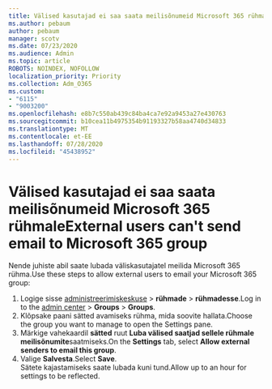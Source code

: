 ```yaml
---
title: Välised kasutajad ei saa saata meilisõnumeid Microsoft 365 rühmale
ms.author: pebaum
author: pebaum
manager: scotv
ms.date: 07/23/2020
ms.audience: Admin
ms.topic: article
ROBOTS: NOINDEX, NOFOLLOW
localization_priority: Priority
ms.collection: Adm_O365
ms.custom:
- "6115"
- "9003200"
ms.openlocfilehash: e8b7c550ab439c84ba4ca7e92a9453a27e430763
ms.sourcegitcommit: b10cea11b4975354b91193327b58aa4740d34833
ms.translationtype: MT
ms.contentlocale: et-EE
ms.lasthandoff: 07/28/2020
ms.locfileid: "45438952"
---
```

# <a name="external-users-cant-send-email-to-microsoft-365-group"></a><span data-ttu-id="f9f42-102">Välised kasutajad ei saa saata meilisõnumeid Microsoft 365 rühmale</span><span class="sxs-lookup"><span data-stu-id="f9f42-102">External users can't send email to Microsoft 365 group</span></span>

<span data-ttu-id="f9f42-103">Nende juhiste abil saate lubada väliskasutajatel meilida Microsoft 365 rühma.</span><span class="sxs-lookup"><span data-stu-id="f9f42-103">Use these steps to allow external users to email your Microsoft 365 group:</span></span>

1. <span data-ttu-id="f9f42-104">Logige sisse [administreerimiskeskuse](https://admin.microsoft.com/)  >  **rühmade**  >  **rühmadesse**.</span><span class="sxs-lookup"><span data-stu-id="f9f42-104">Log in to the [admin center](https://admin.microsoft.com/) > **Groups** > **Groups**.</span></span>
2. <span data-ttu-id="f9f42-105">Klõpsake paani sätted avamiseks rühma, mida soovite hallata.</span><span class="sxs-lookup"><span data-stu-id="f9f42-105">Choose the group you want to manage to open the Settings pane.</span></span>
3. <span data-ttu-id="f9f42-106">Märkige vahekaardil **sätted** ruut **Luba välised saatjad sellele rühmale meilisõnumite**saatmiseks.</span><span class="sxs-lookup"><span data-stu-id="f9f42-106">On the **Settings** tab, select **Allow external senders to email this group**.</span></span>
4. <span data-ttu-id="f9f42-107">Valige **Salvesta**.</span><span class="sxs-lookup"><span data-stu-id="f9f42-107">Select **Save**.</span></span></br>
    <span data-ttu-id="f9f42-108">Sätete kajastamiseks saate lubada kuni tund.</span><span class="sxs-lookup"><span data-stu-id="f9f42-108">Allow up to an hour for settings to be reflected.</span></span> 
